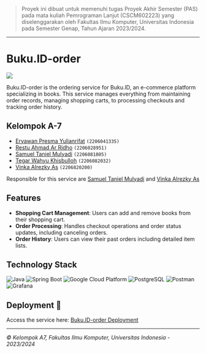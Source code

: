 > Proyek ini dibuat untuk memenuhi tugas Proyek Akhir Semester (PAS)
> pada mata kuliah Pemrograman Lanjut (CSCM602223) yang
> diselenggarakan oleh Fakultas Ilmu Komputer, Universitas Indonesia
> pada Semester Genap, Tahun Ajaran 2023/2024.

--------------------------------------------------------------------------------------------
# Buku.ID-order

[![](https://github.com/TK-Advance-Programming-A7/Buku.ID-order/actions/workflows/ci-cd.yml/badge.svg)](https://github.com/TK-Advance-Programming-A7/Buku.ID-order/actions/workflows/ci-cd.yml)

Buku.ID-order is the ordering service for Buku.ID, an e-commerce platform specializing in books. This service manages everything from maintaining order records, managing shopping carts, to processing checkouts and tracking order history.

## Kelompok A-7

-  [Eryawan Presma Yulianrifat](https://github.com/eryawww) `(2206041335)`<br>
-  [Restu Ahmad Ar Ridho](https://github.com/restuaar) `(2206028951)`<br>
-  [Samuel Taniel Mulyadi](https://github.com/SamuelTanielM) `(2206081805)`<br>
-  [Tegar Wahyu Khisbulloh](https://github.com/tegar-wahyu) `(2206082032)`<br>
-  [Vinka Alrezky As](https://github.com/vinkakniv) `(2206820200)`<br>

Responsible for this service are [Samuel Taniel Mulyadi](https://github.com/SamuelTanielM) and [Vinka Alrezky As](https://github.com/vinkakniv)

## Features

- **Shopping Cart Management**: Users can add and remove books from their shopping cart.
- **Order Processing**: Handles checkout operations and order status updates, including canceling orders.
- **Order History**: Users can view their past orders including detailed item lists.

## Technology Stack

![Java](https://img.shields.io/badge/Java-F89820?style=for-the-badge&logo=java&logoColor=white)
![Spring Boot](https://img.shields.io/badge/Spring_Boot-6DB33F?style=for-the-badge&logo=spring-boot&logoColor=white)
![Google Cloud Platform](https://img.shields.io/badge/Google_Cloud_Platform-4285F4?style=for-the-badge&logo=google-cloud&logoColor=white)
![PostgreSQL](https://img.shields.io/badge/PostgreSQL-336791?style=for-the-badge&logo=postgresql&logoColor=white)
![Postman](https://img.shields.io/badge/Postman-FF6C37?style=for-the-badge&logo=Postman&logoColor=white)
![Grafana](https://img.shields.io/badge/Grafana-F46800?style=for-the-badge&logo=grafana&logoColor=white)

## Deployment 🚀

Access the service here: [Buku.ID-order Deployment](http://35.247.111.123)


--------------------------------------------------------------------------------------------
*© Kelompok A7, Fakultas Ilmu Komputer, Universitas Indonesia - 2023/2024*
